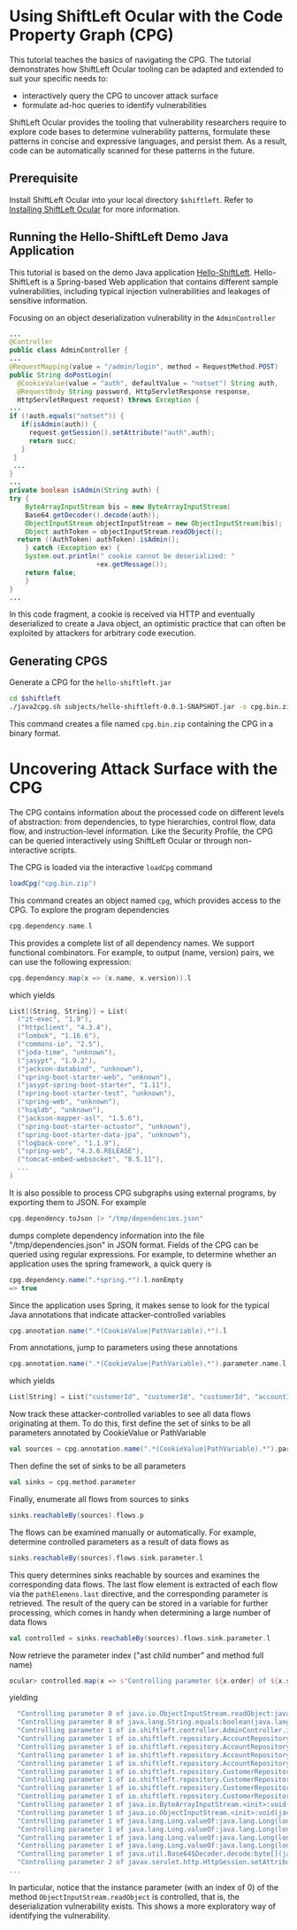 # Using ShiftLeft Ocular with the Code Property Graph (CPG)

This tutorial teaches the basics of navigating the CPG. The tutorial demonstrates how ShiftLeft Ocular tooling can be adapted and extended to suit your specific needs to:

* interactively query the CPG to uncover attack surface
* formulate ad-hoc queries to identify vulnerabilities

ShiftLeft Ocular provides the tooling that vulnerability researchers
require to explore code bases to determine vulnerability
patterns, formulate these patterns in concise and expressive
languages, and persist them. As a result, code can be automatically
scanned for these patterns in the future. 

## Prerequisite

Install ShiftLeft Ocular into your local directory `$shiftleft`. Refer to 
[Installing ShiftLeft Ocular](../installation.md) for more information.

## Running the Hello-ShiftLeft Demo Java Application

This tutorial is based on the demo Java application [Hello-ShiftLeft](https://github.com/ShiftLeftSecurity/HelloShiftLeft). 
Hello-ShiftLeft is a Spring-based Web application that contains
different sample vulnerabilities, including typical injection
vulnerabilities and leakages of sensitive information. 

Focusing on an object deserialization vulnerability in the
`AdminController` 

```java
...
@Controller
public class AdminController {
...
@RequestMapping(value = "/admin/login", method = RequestMethod.POST)
public String doPostLogin(
  @CookieValue(value = "auth", defaultValue = "notset") String auth,
  @RequestBody String password, HttpServletResponse response,
  HttpServletRequest request) throws Exception {
...
if (!auth.equals("notset")) {
   if(isAdmin(auth)) {
     request.getSession().setAttribute("auth",auth);
     return succ;
   }
 }
 ...
}
...
private boolean isAdmin(String auth) {
try {
	ByteArrayInputStream bis = new ByteArrayInputStream(
  	Base64.getDecoder().decode(auth));
	ObjectInputStream objectInputStream = new ObjectInputStream(bis);
	Object authToken = objectInputStream.readObject();
  return ((AuthToken) authToken).isAdmin();
	} catch (Exception ex) {
   	System.out.println(" cookie cannot be deserialized: "
                      +ex.getMessage());
   	return false;
	}
}
...
```

In this code fragment, a cookie is received via HTTP and eventually
deserialized to create a Java object, an optimistic practice that can
often be exploited by attackers for arbitrary code execution. 

## Generating CPGS

Generate a CPG for the `hello-shiftleft.jar`

```bash
cd $shiftleft
./java2cpg.sh subjects/hello-shiftleft-0.0.1-SNAPSHOT.jar -o cpg.bin.zip
```

This command creates a file named `cpg.bin.zip` containing the CPG in a binary format.

# Uncovering Attack Surface with the CPG

The CPG contains information about the processed code
on different levels of abstraction: from dependencies, to type
hierarchies, control flow, data flow, and instruction-level
information. Like the Security Profile, the CPG can be queried interactively using ShiftLeft Ocular or through non-interactive scripts. 

The CPG is loaded via the interactive `loadCpg` command

```scala
loadCpg("cpg.bin.zip")
```

This command creates an object named `cpg`, which provides access to the CPG. To explore the program dependencies

```scala
cpg.dependency.name.l
```

This provides a complete list of all dependency names. We support functional
combinators. For example, to output (name, version) pairs, we can use
the following expression: 

```scala
cpg.dependency.map(x => (x.name, x.version)).l
```

which yields

```scala
List[(String, String)] = List(
  ("zt-exec", "1.9"),
  ("httpclient", "4.3.4"),
  ("lombok", "1.16.6"),
  ("commons-io", "2.5"),
  ("joda-time", "unknown"),
  ("jasypt", "1.9.2"),
  ("jackson-databind", "unknown"),
  ("spring-boot-starter-web", "unknown"),
  ("jasypt-spring-boot-starter", "1.11"),
  ("spring-boot-starter-test", "unknown"),
  ("spring-web", "unknown"),
  ("hsqldb", "unknown"),
  ("jackson-mapper-asl", "1.5.6"),
  ("spring-boot-starter-actuator", "unknown"),
  ("spring-boot-starter-data-jpa", "unknown"),
  ("logback-core", "1.1.9"),
  ("spring-web", "4.3.6.RELEASE"),
  ("tomcat-embed-websocket", "8.5.11"),
  ...
)
```

It is also possible to process CPG subgraphs using external programs, by
exporting them to JSON. For example 

```scala
cpg.dependency.toJson |> "/tmp/dependencies.json"
```

dumps complete dependency information into the file "/tmp/dependencies.json" in
JSON format. Fields of the CPG can be queried using regular
expressions. For example, to determine whether an application uses the
spring framework, a quick query is

```scala
cpg.dependency.name(".*spring.*").l.nonEmpty
=> true
```

Since the application uses Spring, it makes sense to look for the
typical Java annotations that indicate attacker-controlled variables

```scala
cpg.annotation.name(".*(CookieValue|PathVariable).*").l
```

From annotations, jump to parameters using these annotations

```scala
cpg.annotation.name(".*(CookieValue|PathVariable).*").parameter.name.l
```

which yields

```scala
List[String] = List("customerId", "customerId", "customerId", "accountId", "accountId", "accountId", "accountId", "auth", "auth")
```

Now track these attacker-controlled variables to see all data flows originating at them. To do this, first define the set of sinks to be all parameters annotated by CookieValue or PathVariable

```scala
val sources = cpg.annotation.name(".*(CookieValue|PathVariable).*").parameter
```

Then define the set of sinks to be all parameters

```scala
val sinks = cpg.method.parameter
```

Finally, enumerate all flows from sources to sinks

```scala
sinks.reachableBy(sources).flows.p
```

The flows can be examined manually or automatically. For example, determine controlled parameters as a result of data flows as 

```scala
sinks.reachableBy(sources).flows.sink.parameter.l
```

This query determines sinks reachable by sources and examines the corresponding data flows. The last flow element is extracted of each flow via the `pathElemens.last` directive, and the corresponding parameter is retrieved. The result of the query can be stored in a variable for further processing, which comes in handy when determining a large number of data flows

```scala
val controlled = sinks.reachableBy(sources).flows.sink.parameter.l
```

Now retrieve the parameter index ("ast child number" and method full name)

```scala
ocular> controlled.map(x => s"Controlling parameter ${x.order} of ${x.start.method.fullName.l.head}").filterNot(_.contains("<operator>")).sorted
```

yielding

```scala
  "Controlling parameter 0 of java.io.ObjectInputStream.readObject:java.lang.Object()",
  "Controlling parameter 0 of java.lang.String.equals:boolean(java.lang.Object)",
  "Controlling parameter 1 of io.shiftleft.controller.AdminController.isAdmin:boolean(java.lang.String)",
  "Controlling parameter 1 of io.shiftleft.repository.AccountRepository.findOne:java.lang.Object(java.io.Serializable)",
  "Controlling parameter 1 of io.shiftleft.repository.AccountRepository.findOne:java.lang.Object(java.io.Serializable)",
  "Controlling parameter 1 of io.shiftleft.repository.AccountRepository.findOne:java.lang.Object(java.io.Serializable)",
  "Controlling parameter 1 of io.shiftleft.repository.AccountRepository.findOne:java.lang.Object(java.io.Serializable)",
  "Controlling parameter 1 of io.shiftleft.repository.CustomerRepository.delete:void(java.io.Serializable)",
  "Controlling parameter 1 of io.shiftleft.repository.CustomerRepository.exists:boolean(java.io.Serializable)",
  "Controlling parameter 1 of io.shiftleft.repository.CustomerRepository.exists:boolean(java.io.Serializable)",
  "Controlling parameter 1 of io.shiftleft.repository.CustomerRepository.findOne:java.lang.Object(java.io.Serializable)",
  "Controlling parameter 1 of java.io.ByteArrayInputStream.<init>:void(byte[])",
  "Controlling parameter 1 of java.io.ObjectInputStream.<init>:void(java.io.InputStream)",
  "Controlling parameter 1 of java.lang.Long.valueOf:java.lang.Long(long)",
  "Controlling parameter 1 of java.lang.Long.valueOf:java.lang.Long(long)",
  "Controlling parameter 1 of java.lang.Long.valueOf:java.lang.Long(long)",
  "Controlling parameter 1 of java.lang.Long.valueOf:java.lang.Long(long)",
  "Controlling parameter 1 of java.util.Base64$Decoder.decode:byte[](java.lang.String)",
  "Controlling parameter 2 of javax.servlet.http.HttpSession.setAttribute:void(java.lang.String,java.lang.Object)"
...
```

In particular, notice that the instance parameter (with an index of 0)
of the method `ObjectInputStream.readObject` is controlled, that is,
the deserialization vulnerability exists. This shows a more
exploratory way of identifying the vulnerability.
